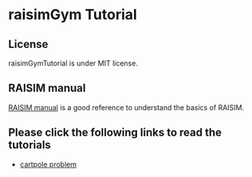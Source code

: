 # raisimGym Tutorial

## License

raisimGymTutorial is under MIT license. 

## RAISIM manual

[RAISIM manual](https://slides.com/jeminhwangbo/raisim-manual) is a good reference to understand the basics of RAISIM.

## Please click the following links to read the tutorials

- [cartpole problem](https://github.com/jhwangbo/raisimGymTutorial/tree/master/cartpole)
